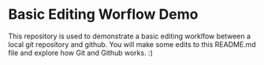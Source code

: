 # Basic Editing Worflow Demo
This repository is used to demonstrate a basic editing worklfow between a local git repository and github.  You will make some edits to this README.md file and explore how Git and Github works. :)
